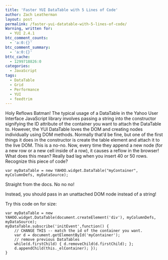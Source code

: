 ```yaml
---
title: 'Faster YUI DataTable with 5 Lines of Code'
author: Zach Leatherman
layout: post
permalink: /faster-yui-datatable-with-5-lines-of-code/
Warning, written for:
  - YUI 2.4.1
btc_comment_counts:
  - 'a:0:{}'
btc_comment_summary:
  - 'a:0:{}'
bttc_cache:
  - 1299718826:0
categories:
  - JavaScript
tags:
  - DataTable
  - Grid
  - Performance
  - YUI
  - feedtrim
---
```


Holy Reflows Batman! The typical usage of a DataTable in the Yahoo User Interface JavaScript library involves passing a string into the constructor signifying the ID attribute of the container you want to attach the DataTable to. However, the YUI DataTable loves the DOM and creating nodes individually using DOM methods. Normally that’d be fine, but one of the first things it does in the constructor is create the table element and attach it to the live DOM. This is a no-no. Now, every time they append a new node (for a new row or a new cell inside of a row), it causes a reflow in the browser! What does this mean? Really bad lag when you insert 40 or 50 rows. Recognize this piece of code?

    var myDataTable = new YAHOO.widget.DataTable("myContainer", myColumnDefs, myDataSource);


Straight from the docs. No no no!

Instead, you should pass in an unattached DOM node instead of a string!

Try this code on for size:

    var myDataTable = new YAHOO.widget.DataTable(document.createElement('div'), myColumnDefs, myDataSource); 
    myDataTable.subscribe('initEvent',function() {
        // CHANGE THIS -- match the id of the container you want.
        var d = document.getElementById('myContainer');
        // remove previous DataTables
        while(d.firstChild) { d.removeChild(d.firstChild); };
        d.appendChild(this._elContainer); });
    }